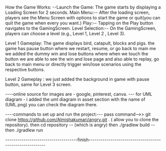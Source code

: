 How the Game Works:
--Launch the Game:
The game starts by displaying a Loading Screen for 2 seconds.
Main Menu:-- After the loading screen, players see the Menu Screen with options to start the game or quit(you can
quit the game when every you want.)
Play:-- Tapping on the Play button navigates to the GamingScreen.
Level Selection:-- On the GamingScreen, players can choose a level (e.g., Level 1, Level 2 , Level 3).

Level 1 Gameplay:
The game displays bird, catapult, blocks and pigs. the game has pause button where we restart, resume, or go back to main me
we added the dummy win and lose buttons where when we touch the button we are able to see the win and lose page and also able to
replay, go back to main menu or directly trigger win/lose scenarios using the respective buttons.

Level 2 Gameplay :
we just added the background in game with pause button, same for Level 3 screen.

----online source for images are - google, pinterest, canva.
--- for UML diagram - i added the uml diagram in asset section with the name of (UML.png) you can check the diagram
there.

----commands to set up and run the project:---
pass command-->>
   git clone https://github.com/Almishakumari/angry.git . ( allow you to clone the repository). then
   cd repository -- (which is angry) then
   ./gradlew build -- then
   ./gradlew run


------------------------------------finish--------------------------------------------------------





